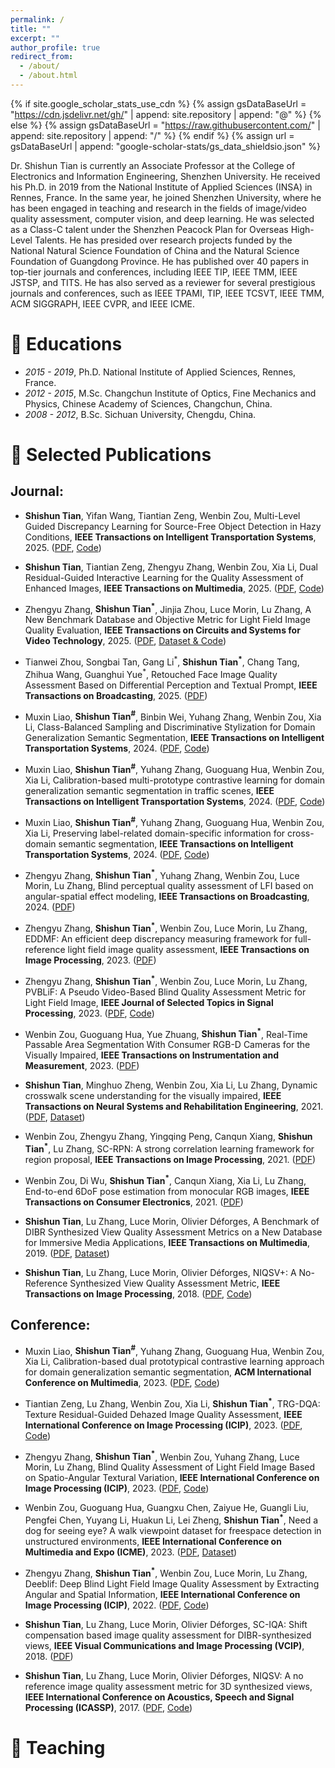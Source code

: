 ```yaml
---
permalink: /
title: ""
excerpt: ""
author_profile: true
redirect_from: 
  - /about/
  - /about.html
---
```


{% if site.google_scholar_stats_use_cdn %}
{% assign gsDataBaseUrl = "https://cdn.jsdelivr.net/gh/" | append: site.repository | append: "@" %}
{% else %}
{% assign gsDataBaseUrl = "https://raw.githubusercontent.com/" | append: site.repository | append: "/" %}
{% endif %}
{% assign url = gsDataBaseUrl | append: "google-scholar-stats/gs_data_shieldsio.json" %}

<span class='anchor' id='about-me'></span>

Dr. Shishun Tian is currently an Associate Professor at the College of Electronics and Information Engineering, Shenzhen University. He received his Ph.D. in 2019 from the National Institute of Applied Sciences (INSA) in Rennes, France. In the same year, he joined Shenzhen University, where he has been engaged in teaching and research in the fields of image/video quality assessment, computer vision, and deep learning. He was selected as a Class-C talent under the Shenzhen Peacock Plan for Overseas High-Level Talents. He has presided over research projects funded by the National Natural Science Foundation of China and the Natural Science Foundation of Guangdong Province. He has published over 40 papers in top-tier journals and conferences, including IEEE TIP, IEEE TMM, IEEE JSTSP, and TITS. He has also served as a reviewer for several prestigious journals and conferences, such as IEEE TPAMI, TIP, IEEE TCSVT, IEEE TMM, ACM SIGGRAPH, IEEE CVPR, and IEEE ICME.

# 📖 Educations
- *2015 - 2019*, Ph.D. National Institute of Applied Sciences, Rennes, France. 
- *2012 - 2015*, M.Sc. Changchun Institute of Optics, Fine Mechanics and Physics, Chinese Academy of Sciences, Changchun, China. 
- *2008 - 2012*, B.Sc. Sichuan University, Chengdu, China.


# 📝 Selected Publications 
## Journal:

- **Shishun Tian**, Yifan Wang, Tiantian Zeng, Wenbin Zou, Multi-Level Guided Discrepancy Learning for Source-Free Object Detection in Hazy Conditions, **IEEE Transactions on Intelligent Transportation Systems**, 2025. ([PDF](https://ieeexplore.ieee.org/abstract/document/10972168), [Code](https://github.com/ShishunTian/MGDL-TITS2025))

- **Shishun Tian**, Tiantian Zeng, Zhengyu Zhang, Wenbin Zou, Xia Li, Dual Residual-Guided Interactive Learning for the Quality Assessment of Enhanced Images, **IEEE Transactions on Multimedia**, 2025. ([PDF](https://ieeexplore.ieee.org/abstract/document/10857451), [Code](https://github.com/ShishunTian/DRGQA-TMM2025))

- Zhengyu Zhang, **Shishun Tian<sup>\*</sup>**, Jinjia Zhou, Luce Morin, Lu Zhang, A New Benchmark Database and Objective Metric for Light Field Image Quality Evaluation, **IEEE Transactions on Circuits and Systems for Video Technology**, 2025. ([PDF](https://ieeexplore.ieee.org/abstract/document/10735251), [Dataset & Code](https://github.com/ZhengyuZhang96/IETR-LFI))

- Tianwei Zhou, Songbai Tan, Gang Li<sup>\*</sup>, **Shishun Tian<sup>\*</sup>**, Chang Tang, Zhihua Wang, Guanghui Yue<sup>\*</sup>, Retouched Face Image Quality Assessment Based on Differential Perception and Textual Prompt, **IEEE Transactions on Broadcasting**, 2025. ([PDF](https://ieeexplore.ieee.org/abstract/document/10663283))
<!-- - Muxin Liao, **Shishun Tian<sup>\#</sup>**, Yuhang Zhang, Guoguang Hua, Wenbin Zou, Xia Li, Considering representation diversity and prediction consistency for domain generalization semantic segmentation, **Knowledge-Based Systems**, 2024. ([PDF](https://www.sciencedirect.com/science/article/abs/pii/S0950705124012838)) -->

- Muxin Liao, **Shishun Tian<sup>\#</sup>**, Binbin Wei, Yuhang Zhang, Wenbin Zou, Xia Li, Class-Balanced Sampling and Discriminative Stylization for Domain Generalization Semantic Segmentation, **IEEE Transactions on Intelligent Transportation Systems**, 2024. ([PDF](https://ieeexplore.ieee.org/abstract/document/10759330), [Code](https://github.com/seabearlmx/CSDS))

- Muxin Liao, **Shishun Tian<sup>\#</sup>**, Yuhang Zhang, Guoguang Hua, Wenbin Zou, Xia Li, Calibration-based multi-prototype contrastive learning for domain generalization semantic segmentation in traffic scenes, **IEEE Transactions on Intelligent Transportation Systems**, 2024. ([PDF](https://ieeexplore.ieee.org/abstract/document/10682463), [Code](https://github.com/seabearlmx/CMPCL))

- Muxin Liao, **Shishun Tian<sup>\#</sup>**, Yuhang Zhang, Guoguang Hua, Wenbin Zou, Xia Li, Preserving label-related domain-specific information for cross-domain semantic segmentation, **IEEE Transactions on Intelligent Transportation Systems**, 2024. ([PDF](https://ieeexplore.ieee.org/abstract/document/10507736), [Code](https://github.com/seabearlmx/FSL))
<!-- - Muxin Liao, **Shishun Tian<sup>\#</sup>**, Yuhang Zhang, Guoguang Hua, Wenbin Zou, Xia Li, PDA: Progressive domain adaptation for semantic segmentation, **Knowledge-Based Systems**, 2024. ([PDF](https://www.sciencedirect.com/science/article/abs/pii/S0950705123009292)) -->

- Zhengyu Zhang, **Shishun Tian<sup>\*</sup>**, Yuhang Zhang, Wenbin Zou, Luce Morin, Lu Zhang, Blind perceptual quality assessment of LFI based on angular-spatial effect modeling, **IEEE Transactions on Broadcasting**, 2024. ([PDF](https://ieeexplore.ieee.org/abstract/document/10242029))

- Zhengyu Zhang, **Shishun Tian<sup>\*</sup>**, Wenbin Zou, Luce Morin, Lu Zhang, EDDMF: An efficient deep discrepancy measuring framework for full-reference light field image quality assessment, **IEEE Transactions on Image Processing**, 2023. ([PDF](https://ieeexplore.ieee.org/abstract/document/10319396))

- Zhengyu Zhang, **Shishun Tian<sup>\*</sup>**, Wenbin Zou, Luce Morin, Lu Zhang, PVBLiF: A Pseudo Video-Based Blind Quality Assessment Metric for Light Field Image, **IEEE Journal of Selected Topics in Signal Processing**, 2023. ([PDF](https://ieeexplore.ieee.org/abstract/document/10130290), [Code](https://github.com/ZhengyuZhang96/PVBLiF))

- Wenbin Zou, Guoguang Hua, Yue Zhuang, **Shishun Tian<sup>\*</sup>**, Real-Time Passable Area Segmentation With Consumer RGB-D Cameras for the Visually Impaired, **IEEE Transactions on Instrumentation and Measurement**, 2023. ([PDF](https://ieeexplore.ieee.org/abstract/document/10114419))

- **Shishun Tian**, Minghuo Zheng, Wenbin Zou, Xia Li, Lu Zhang, Dynamic crosswalk scene understanding for the visually impaired, **IEEE Transactions on Neural Systems and Rehabilitation Engineering**, 2021. ([PDF](https://ieeexplore.ieee.org/abstract/document/9481094), [Dataset](https://www.sensingai.com.cn/TNSRE.html))

- Wenbin Zou, Zhengyu Zhang, Yingqing Peng, Canqun Xiang, **Shishun Tian<sup>\*</sup>**, Lu Zhang, SC-RPN: A strong correlation learning framework for region proposal, **IEEE Transactions on Image Processing**, 2021. ([PDF](https://ieeexplore.ieee.org/abstract/document/9395395))

- Wenbin Zou, Di Wu, **Shishun Tian<sup>\*</sup>**, Canqun Xiang, Xia Li, Lu Zhang, End-to-end 6DoF pose estimation from monocular RGB images, **IEEE Transactions on Consumer Electronics**, 2021. ([PDF](https://ieeexplore.ieee.org/abstract/document/9347540))

- **Shishun Tian**, Lu Zhang, Luce Morin, Olivier Déforges, A Benchmark of DIBR Synthesized View Quality Assessment Metrics on a New Database for Immersive Media Applications, **IEEE Transactions on Multimedia**, 2019. ([PDF](https://ieeexplore.ieee.org/abstract/document/8490718), [Dataset](https://vaader-data.insa-rennes.fr/data/stian/ieeetom/IETR_DIBR_Database.zip))

- **Shishun Tian**, Lu Zhang, Luce Morin, Olivier Déforges, NIQSV+: A No-Reference Synthesized View Quality Assessment Metric, **IEEE Transactions on Image Processing**, 2018. ([PDF](https://ieeexplore.ieee.org/abstract/document/8170274), [Code](https://vaader-data.insa-rennes.fr/data/stian/ieeetom/Code_NIQSV+.zip))



## Conference:

- Muxin Liao, **Shishun Tian<sup>\#</sup>**, Yuhang Zhang, Guoguang Hua, Wenbin Zou, Xia Li, Calibration-based dual prototypical contrastive learning approach for domain generalization semantic segmentation, **ACM International Conference on Multimedia**, 2023. ([PDF](https://dl.acm.org/doi/abs/10.1145/3581783.3611792), [Code](https://github.com/seabearlmx/CDPCL))

- Tiantian Zeng, Lu Zhang, Wenbin Zou, Xia Li, **Shishun Tian<sup>\*</sup>**, TRG-DQA: Texture Residual-Guided Dehazed Image Quality Assessment, **IEEE International Conference on Image Processing (ICIP)**, 2023. ([PDF](https://ieeexplore.ieee.org/abstract/document/10222233/citations?tabFilter=papers#citations), [Code](https://github.com/ShishunTian/TRG-DQA-ICIP2023))

- Zhengyu Zhang, **Shishun Tian<sup>\*</sup>**, Wenbin Zou, Yuhang Zhang, Luce Morin, Lu Zhang, Blind Quality Assessment of Light Field Image Based on Spatio-Angular Textural Variation, **IEEE International Conference on Image Processing (ICIP)**, 2023. ([PDF](https://ieeexplore.ieee.org/abstract/document/10222216), [Code](https://github.com/ZhengyuZhang96/SATV-BLiF))

- Wenbin Zou, Guoguang Hua, Guangxu Chen, Zaiyue He, Guangli Liu, Pengfei Chen, Yuyang Li, Huakun Li, Lei Zheng, **Shishun Tian<sup>\*</sup>**, Need a dog for seeing eye? A walk viewpoint dataset for freespace detection in unstructured environments, **IEEE International Conference on Multimedia and Expo (ICME)**, 2023. ([PDF](https://ieeexplore.ieee.org/abstract/document/10219648), [Dataset](https://github.com/SensingAI/WVD-SZU))

- Zhengyu Zhang, **Shishun Tian<sup>\*</sup>**, Wenbin Zou, Luce Morin, Lu Zhang, Deeblif: Deep Blind Light Field Image Quality Assessment by Extracting Angular and Spatial Information, **IEEE International Conference on Image Processing (ICIP)**, 2022. ([PDF](https://ieeexplore.ieee.org/abstract/document/9897951), [Code](https://github.com/ZhengyuZhang96/DeeBLiF))

- **Shishun Tian**, Lu Zhang, Luce Morin, Olivier Déforges, SC-IQA: Shift compensation based image quality assessment for DIBR-synthesized views, **IEEE Visual Communications and Image Processing (VCIP)**, 2018. ([PDF](https://ieeexplore.ieee.org/abstract/document/8698654))

- **Shishun Tian**, Lu Zhang, Luce Morin, Olivier Déforges, NIQSV: A no reference image quality assessment metric for 3D synthesized views, **IEEE International Conference on Acoustics, Speech and Signal Processing (ICASSP)**, 2017. ([PDF](https://ieeexplore.ieee.org/abstract/document/7952356), [Code](https://vaader-data.insa-rennes.fr/data/stian/ieeetom/Code_NIQSV+.zip))


# 🏫 Teaching